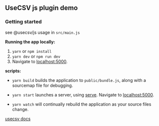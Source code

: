 ## UseCSV js plugin demo


### Getting started

see @usecsv/js usage in `src/main.js`

**Running the app locally:**  
1. `yarn` or `npm install`
2. `yarn dev` or `npm run dev`
3. Navigate to [localhost:5000](http://localhost:5000).

**scripts:**  

- `yarn build` builds the application to `public/bundle.js`, along with a sourcemap file for debugging.

- `yarn start` launches a server, using [serve](https://github.com/zeit/serve). Navigate to [localhost:5000](http://localhost:5000).

- `yarn watch` will continually rebuild the application as your source files change.



[usecsv docs](https://docs.usecsv.com/docs/importer/client-libraries/js/getting-started)